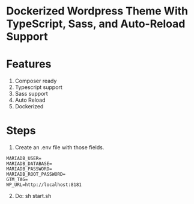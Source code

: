 # Dockerized Wordpress Theme With TypeScript, Sass, and Auto-Reload Support

# Features

1. Composer ready
2. Typescript support
3. Sass support
4. Auto Reload
5. Dockerized

# Steps

1. Create an .env file with those fields.

```
MARIADB_USER=
MARIADB_DATABASE=
MARIADB_PASSWORD=
MARIADB_ROOT_PASSWORD=
GTM_TAG=
WP_URL=http://localhost:8181
```

2. Do: sh start.sh